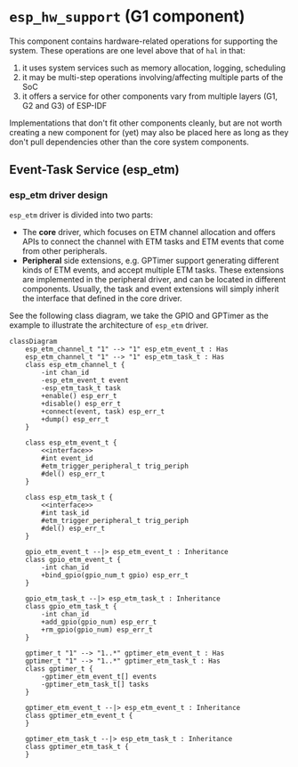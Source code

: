 # `esp_hw_support` (G1 component)

This component contains hardware-related operations for supporting the system. These operations are one level above that of `hal` in that:

1. it uses system services such as memory allocation, logging, scheduling
2. it may be multi-step operations involving/affecting multiple parts of the SoC
3. it offers a service for other components vary from multiple layers (G1, G2 and G3) of ESP-IDF

Implementations that don't fit other components cleanly, but are not worth creating a new component for (yet) may also be placed here as long as they don't pull dependencies other than the core system components.

## Event-Task Service (esp_etm)

### esp_etm driver design

`esp_etm` driver is divided into two parts:

* The **core** driver, which focuses on ETM channel allocation and offers APIs to connect the channel with ETM tasks and ETM events that come from other peripherals.
* **Peripheral** side extensions, e.g. GPTimer support generating different kinds of ETM events, and accept multiple ETM tasks. These extensions are implemented in the peripheral driver, and can be located in different components. Usually, the task and event extensions will simply inherit the interface that defined in the core driver.

See the following class diagram, we take the GPIO and GPTimer as the example to illustrate the architecture of `esp_etm` driver.

```mermaid
classDiagram
    esp_etm_channel_t "1" --> "1" esp_etm_event_t : Has
    esp_etm_channel_t "1" --> "1" esp_etm_task_t : Has
    class esp_etm_channel_t {
        -int chan_id
        -esp_etm_event_t event
        -esp_etm_task_t task
        +enable() esp_err_t
        +disable() esp_err_t
        +connect(event, task) esp_err_t
        +dump() esp_err_t
    }

    class esp_etm_event_t {
        <<interface>>
        #int event_id
        #etm_trigger_peripheral_t trig_periph
        #del() esp_err_t
    }

    class esp_etm_task_t {
        <<interface>>
        #int task_id
        #etm_trigger_peripheral_t trig_periph
        #del() esp_err_t
    }

    gpio_etm_event_t --|> esp_etm_event_t : Inheritance
    class gpio_etm_event_t {
        -int chan_id
        +bind_gpio(gpio_num_t gpio) esp_err_t
    }

    gpio_etm_task_t --|> esp_etm_task_t : Inheritance
    class gpio_etm_task_t {
        -int chan_id
        +add_gpio(gpio_num) esp_err_t
        +rm_gpio(gpio_num) esp_err_t
    }

    gptimer_t "1" --> "1..*" gptimer_etm_event_t : Has
    gptimer_t "1" --> "1..*" gptimer_etm_task_t : Has
    class gptimer_t {
        -gptimer_etm_event_t[] events
        -gptimer_etm_task_t[] tasks
    }

    gptimer_etm_event_t --|> esp_etm_event_t : Inheritance
    class gptimer_etm_event_t {
    }

    gptimer_etm_task_t --|> esp_etm_task_t : Inheritance
    class gptimer_etm_task_t {
    }
```

